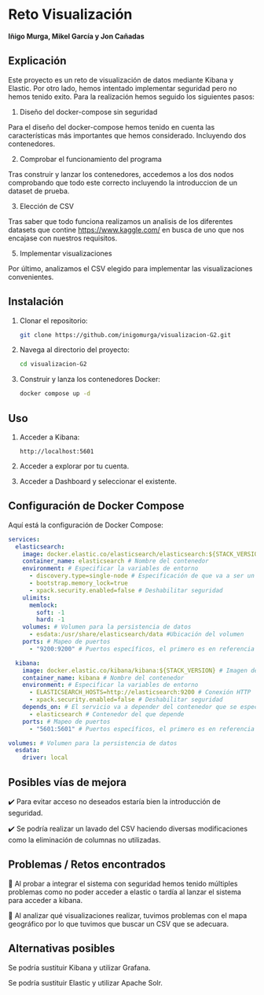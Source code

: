 # Reto Visualización

**Iñigo Murga, Mikel García y Jon Cañadas**

## Explicación

Este proyecto es un reto de visualización de datos mediante Kibana y Elastic. Por otro lado, hemos intentado implementar seguridad pero no hemos tenido exito. Para la realización hemos seguido los siguientes pasos:

1. Diseño del docker-compose sin seguridad

Para el diseño del docker-compose hemos tenido en cuenta las características más importantes que hemos considerado. Incluyendo dos contenedores.

2. Comprobar el funcionamiento del programa 

Tras construir y lanzar los contenedores, accedemos a los dos nodos comprobando que todo este correcto incluyendo la introduccion de un dataset de prueba.

3. Elección de CSV

Tras saber que todo funciona realizamos un analisis de los diferentes datasets que contine https://www.kaggle.com/ en busca de uno que nos encajase con nuestros requisitos.

5. Implementar visualizaciones

Por último, analizamos el CSV elegido para implementar las visualizaciones convenientes.
## Instalación

1. Clonar el repositorio:
    ```bash
    git clone https://github.com/inigomurga/visualizacion-G2.git
    ```
2. Navega al directorio del proyecto:
    ```bash
    cd visualizacion-G2
    ```
3. Construir y lanza los contenedores Docker:
    ```bash
    docker compose up -d
    ```

## Uso

1. Acceder a Kibana:
    ```
    http://localhost:5601
    ```
2. Acceder a explorar por tu cuenta.

3. Acceder a Dashboard y seleccionar el existente.
   
## Configuración de Docker Compose

Aquí está la configuración de Docker Compose:

```yaml
services:
  elasticsearch:
    image: docker.elastic.co/elasticsearch/elasticsearch:${STACK_VERSION} # Imagen de Elastic para Docker
    container_name: elasticsearch # Nombre del contenedor
    environment: # Especificar la variables de entorno
      - discovery.type=single-node # Especificación de que va a ser un único nodo
      - bootstrap.memory_lock=true
      - xpack.security.enabled=false # Deshabilitar seguridad
    ulimits:
      memlock:
        soft: -1
        hard: -1
    volumes: # Volumen para la persistencia de datos
      - esdata:/usr/share/elasticsearch/data #Ubicación del volumen
    ports: # Mapeo de puertos
      - "9200:9200" # Puertos específicos, el primero es en referencia al puerto local y el segundo al del contenedor de Docker

  kibana:
    image: docker.elastic.co/kibana/kibana:${STACK_VERSION} # Imagen de Kibana para Docker
    container_name: kibana # Nombre del contenedor
    environment: # Especificar la variables de entorno
      - ELASTICSEARCH_HOSTS=http://elasticsearch:9200 # Conexión HTTP
      - xpack.security.enabled=false # Deshabilitar seguridad
    depends_on: # El servicio va a depender del contenedor que se especifique
      - elasticsearch # Contenedor del que depende
    ports: # Mapeo de puertos
      - "5601:5601" # Puertos específicos, el primero es en referencia al puerto local y el segundo al del contenedor de Docker

volumes: # Volumen para la persistencia de datos
  esdata:
    driver: local

```

## Posibles vías de mejora

✔️ Para evitar acceso no deseados estaría bien la introducción de seguridad.

✔️ Se podría realizar un lavado del CSV haciendo diversas modificaciones como la eliminación de columnas no utilizadas.


## Problemas / Retos encontrados

🔴 Al probar a integrar el sistema con seguridad hemos tenido múltiples problemas como no poder acceder a elastic o tardía al lanzar el sistema para acceder a kibana.

🔴 Al analizar qué visualizaciones realizar, tuvimos problemas con el mapa geográfico por lo que tuvimos que buscar un CSV que se adecuara.


## Alternativas posibles

Se podría sustituir Kibana y utilizar Grafana.

Se podría sustituir Elastic y utilizar Apache Solr.
